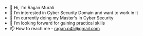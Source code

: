 - 👋 Hi, I’m Ragan Murali 
- 👀 I’m interested in Cyber Security Domain and want to work in it
- 🌱 I’m currently doing my Master's in Cyber Security
- 💞️ I’m looking forward for gaining practical skills
- 📫 How to reach me - ragan.p45@gmail.com

<!---
raganmurali95/raganmurali95 is a ✨ special ✨ repository because its `README.md` (this file) appears on your GitHub profile.
You can click the Preview link to take a look at your changes.
--->
